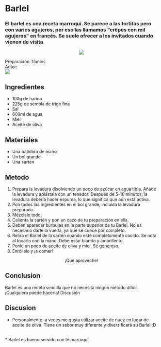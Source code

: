 # Barlel
### El barlel es una receta marroquí. Se parece a las tortitas pero con varios agujeros, por eso las llamamos "crêpes con mil agujeros" en francés. Se suele ofrecer a los invitados cuando vienen de visita.

<p align="center">
<img src="https://www.capetocasa.com/wp-content/uploads/2021/03/Breakfast-in-Morocco-pita-bread-585x390.jpg" />
</p>

Preparacion: 15mins  
Autor:  
<a href="https://discord.com"><img src="https://img.shields.io/badge/Discord-nouille%232370-25?style=for-the-badge&logo=discord" /> </a>  

## Ingredientes
* 100g de harina
* 225g de semola de trigo fina
* Sal
* 600ml de agua
* Miel
* Aceite de oliva
## Materiales
* Una batidora de mano
* Un bol grande
* Una sarten
## Metodo
1.   Prepara la levadura disolviendo un poco de azúcar en agua tibia. Añade la levadura y aplástala con un tenedor. Después de 5-10 minutos, la levadura debería hacer espuma, lo que significa que aún está activa.
2. Pon todos los ingredientes en el bol grande, incluida la levadura preparada.
3. Mézclalo todo.
4. Calienta la sartén y pon un cazo de tu preparación en ella.
5. Deben aparecer burbujas en la parte superior de tu Barlel. No es necesario darle la vuelta, ya que se cuece por completo.
6. Retira el Barlel de la sartén cuando esté completamente cocido. Se nota al tocarlo con la mano. Debe estar blando y amarillento.
7. Ponle un poco de aceite de oliva y miel. Sé generoso.
8.  Enróllalo y ¡a comer!
<p align="center"> 
¡Que aproveche! </p>

## Conclusion
Barlel es una receta sencilla que no necesita ningún método difícil. ¡Cualquiera puede hacerla!
Discusión

## Discusion
* Personalmente, a veces me gusta utilizar aceite de nuez en lugar de aceite de oliva. Tiene un sabor muy diferente y diversificará su Barlel ;D
<br>
* Barlel es bueno servido con té marroquí. 
